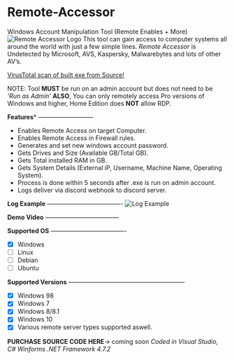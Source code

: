 # Remote-Accessor

Windows Account Manipulation Tool (Remote Enables + More)
![Remote Accessor Logo](https://www.creativefabrica.com/wp-content/uploads/2019/03/Monogram-RA-Logo-Design-by-Greenlines-Studios-580x386.jpg)
This tool can gain access to computer systems all around the world with just a few simple lines.
*Remote Accessor* is Undetected by Microsoft, AVS, Kaspersky, Malwarebytes and lots of other AV’s.

[VirusTotal scan of built exe from Source!](https://www.virustotal.com/gui/file/3a5966a59308b6178875c6bba92d95f47b4de26d5033b6b32ac90c3b6f1b40cd/detection)

NOTE: Tool **MUST** be run on an admin account but does not need to be *‘Run as Admin’*
      **ALSO**, You can only remotely access Pro versions of Windows and higher, Home Edition does **NOT** allow RDP.
	  

**Features***
—————————
* Enables Remote Access on target Computer.
* Enables Remote Access in Firewall rules.
* Generates and set new windows account password.
* Gets Drives and Size (Available GB/Total GB).
* Gets Total installed RAM in GB.
* Gets System Details (External iP, Username, Machine Name, Operating System).
* Process is done within 5 seconds after .exe is run on admin account.
* Logs deliver via discord webhook to discord server.

**Log Example**
————————————-
![Log Example](/images/logo.png)

**Demo Video**
————————————


**Supported OS**
————————————-
- [x] Windows
- [ ] Linux
- [ ] Debian
- [ ] Ubuntu

**Supported Versions**
———————————————————
- [x] Windows 98
- [x] Windows 7
- [x] Windows 8/8.1
- [x] Windows 10
- [x] Various remote server types supported aswell.

**PURCHASE SOURCE CODE HERE**-> coming soon
*Coded in Visual Studio, C# Winforms .NET Framework 4.7.2*
